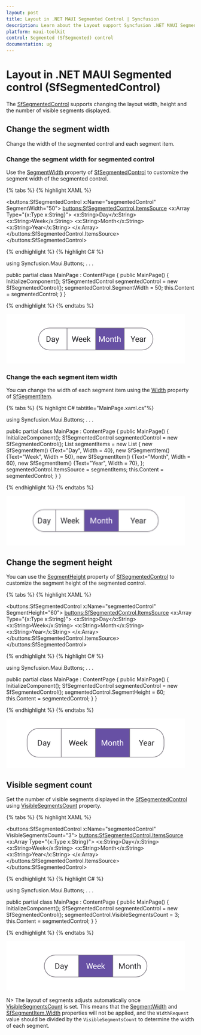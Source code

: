 ```yaml
---
layout: post
title: Layout in .NET MAUI Segmented Control | Syncfusion
description: Learn about the Layout support Syncfusion .NET MAUI Segmented control (SfSegmentedControl).
platform: maui-toolkit
control: Segmented (SfSegmented) control
documentation: ug
---
```

 
# Layout in .NET MAUI Segmented control (SfSegmentedControl)
The [SfSegmentedControl](https://www.syncfusion.com/maui-controls/maui-segmented-control) supports changing the layout width, height and the number of visible segments displayed.

## Change the segment width
Change the width of the segmented control and each segment item.

### Change the segment width for segmented control
Use the [SegmentWidth](https://help.syncfusion.com/cr/maui/Syncfusion.Maui.Buttons.SfSegmentedControl.html#Syncfusion_Maui_Buttons_SfSegmentedControl_SegmentWidth) property of [SfSegmentedControl](https://help.syncfusion.com/cr/maui/Syncfusion.Maui.Buttons.SfSegmentedControl.html) to customize the segment width of the segmented control.

{% tabs %}
{% highlight XAML %}

<ContentPage
    xmlns:buttons="clr-namespace:Syncfusion.Maui.Buttons;assembly=Syncfusion.Maui.Buttons">
    <buttons:SfSegmentedControl x:Name="segmentedControl"
                                SegmentWidth="50">
        <buttons:SfSegmentedControl.ItemsSource>
            <x:Array Type="{x:Type x:String}">
                <x:String>Day</x:String>
                <x:String>Week</x:String>
                <x:String>Month</x:String>
                <x:String>Year</x:String>
            </x:Array>
        </buttons:SfSegmentedControl.ItemsSource>
    </buttons:SfSegmentedControl>
</ContentPage>

{% endhighlight %}
{% highlight C# %}

using Syncfusion.Maui.Buttons;
. . .

public partial class MainPage : ContentPage
{
    public MainPage()
    {
        InitializeComponent();
        SfSegmentedControl segmentedControl = new SfSegmentedControl();
        segmentedControl.SegmentWidth = 50;
        this.Content = segmentedControl;
    }
}

{% endhighlight %}
{% endtabs %}

![Change the segment width in .NET MAUI Segmented control.](images/layout/segment-width.png)

### Change the each segment item width
You can change the width of each segment item using the [Width](https://help.syncfusion.com/cr/maui/Syncfusion.Maui.Buttons.SfSegmentItem.html#Syncfusion_Maui_Buttons_SfSegmentItem_Width) property of [SfSegmentItem](https://help.syncfusion.com/cr/maui/Syncfusion.Maui.Buttons.SfSegmentItem.html).

{% tabs %}
{% highlight C# tabtitle="MainPage.xaml.cs"%}

using Syncfusion.Maui.Buttons;
. . .

public partial class MainPage : ContentPage
{
    public MainPage()
    {
        InitializeComponent();
        SfSegmentedControl segmentedControl = new SfSegmentedControl();
        List<SfSegmentItem> segmentItems = new List<SfSegmentItem>
            {
                new SfSegmentItem() {Text="Day", Width = 40},
                new SfSegmentItem() {Text="Week", Width = 50},
                new SfSegmentItem() {Text="Month", Width = 60},
                new SfSegmentItem() {Text="Year", Width = 70},
            };
        segmentedControl.ItemsSource = segmentItems;
        this.Content = segmentedControl;
    }
}

{% endhighlight %}
{% endtabs %}

![Change the segment item width in .NET MAUI Segmented control.](images/layout/segment-item-width.png)

## Change the segment height
You can use the [SegmentHeight](https://help.syncfusion.com/cr/maui/Syncfusion.Maui.Buttons.SfSegmentedControl.html#Syncfusion_Maui_Buttons_SfSegmentedControl_SegmentHeight) property of [SfSegmentedControl](https://help.syncfusion.com/cr/maui/Syncfusion.Maui.Buttons.SfSegmentedControl.html) to customize the segment height of the segmented control.

{% tabs %}
{% highlight XAML %}

<ContentPage
    xmlns:buttons="clr-namespace:Syncfusion.Maui.Buttons;assembly=Syncfusion.Maui.Buttons">
    <buttons:SfSegmentedControl x:Name="segmentedControl"
                                SegmentHeight="60">
        <buttons:SfSegmentedControl.ItemsSource>
            <x:Array Type="{x:Type x:String}">
                <x:String>Day</x:String>
                <x:String>Week</x:String>
                <x:String>Month</x:String>
                <x:String>Year</x:String>
            </x:Array>
        </buttons:SfSegmentedControl.ItemsSource>
    </buttons:SfSegmentedControl>
</ContentPage>

{% endhighlight %}
{% highlight C# %}

using Syncfusion.Maui.Buttons;
. . .

public partial class MainPage : ContentPage
{
    public MainPage()
    {
        InitializeComponent();
        SfSegmentedControl segmentedControl = new SfSegmentedControl();
        segmentedControl.SegmentHeight = 60;
        this.Content = segmentedControl;
    }
}

{% endhighlight %}
{% endtabs %}

![Change the segment height in .NET MAUI Segmented control.](images/layout/segment-height.png)

## Visible segment count
Set the number of visible segments displayed in the [SfSegmentedControl](https://help.syncfusion.com/cr/maui/Syncfusion.Maui.Buttons.SfSegmentedControl.html) using [VisibleSegmentsCount](https://help.syncfusion.com/cr/maui/Syncfusion.Maui.Buttons.SfSegmentedControl.html#Syncfusion_Maui_Buttons_SfSegmentedControl_VisibleSegmentsCount) property.

{% tabs %}
{% highlight XAML %}

<ContentPage
    xmlns:buttons="clr-namespace:Syncfusion.Maui.Buttons;assembly=Syncfusion.Maui.Buttons">
    <buttons:SfSegmentedControl x:Name="segmentedControl"
                                VisibleSegmentsCount="3">
        <buttons:SfSegmentedControl.ItemsSource>
            <x:Array Type="{x:Type x:String}">
                <x:String>Day</x:String>
                <x:String>Week</x:String>
                <x:String>Month</x:String>
                <x:String>Year</x:String>
            </x:Array>
        </buttons:SfSegmentedControl.ItemsSource>
    </buttons:SfSegmentedControl>
</ContentPage>

{% endhighlight %}
{% highlight C# %}

using Syncfusion.Maui.Buttons;
. . .

public partial class MainPage : ContentPage
{
    public MainPage()
    {
        InitializeComponent();
        SfSegmentedControl segmentedControl = new SfSegmentedControl();
        segmentedControl.VisibleSegmentsCount = 3;
        this.Content = segmentedControl;
    }
}

{% endhighlight %}
{% endtabs %}

![Visible segment count in .NET MAUI Segmented control.](images/layout/visible-segment-count.png)

N> The layout of segments adjusts automatically once [VisibleSegmentsCount](https://help.syncfusion.com/cr/maui/Syncfusion.Maui.Buttons.SfSegmentedControl.html#Syncfusion_Maui_Buttons_SfSegmentedControl_VisibleSegmentsCount) is set. This means that the [SegmentWidth](https://help.syncfusion.com/cr/maui/Syncfusion.Maui.Buttons.SfSegmentedControl.html#Syncfusion_Maui_Buttons_SfSegmentedControl_SegmentWidth) and [SfSegmentItem.Width](https://help.syncfusion.com/cr/maui/Syncfusion.Maui.Buttons.SfSegmentItem.html#Syncfusion_Maui_Buttons_SfSegmentItem_Width) properties will not be applied, and the `WidthRequest` value should be divided by the `VisibleSegmentsCount` to determine the width of each segment.